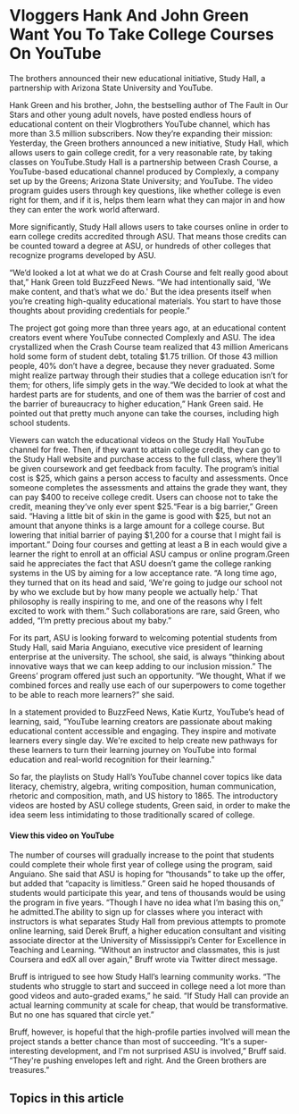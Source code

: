 # Vloggers Hank And John Green Want You To Take College Courses On YouTube

The brothers announced their new educational initiative, Study Hall, a partnership with Arizona State University and YouTube.

Hank Green and his brother, John, the bestselling author of The Fault in Our Stars and other young adult novels, have posted endless hours of educational content on their Vlogbrothers YouTube channel, which has more than 3.5 million subscribers. Now they’re expanding their mission: Yesterday, the Green brothers announced a new initiative, Study Hall, which allows users to gain college credit, for a very reasonable rate, by taking classes on YouTube.Study Hall is a partnership between Crash Course, a YouTube-based educational channel produced by Complexly, a company set up by the Greens; Arizona State University; and YouTube. The video program guides users through key questions, like whether college is even right for them, and if it is, helps them learn what they can major in and how they can enter the work world afterward.

More significantly, Study Hall allows users to take courses online in order to earn college credits accredited through ASU. That means those credits can be counted toward a degree at ASU, or hundreds of other colleges that recognize programs developed by ASU.

“We’d looked a lot at what we do at Crash Course and felt really good about that,” Hank Green told BuzzFeed News. “We had intentionally said, 'We make content, and that’s what we do.' But the idea presents itself when you’re creating high-quality educational materials. You start to have those thoughts about providing credentials for people.”

The project got going more than three years ago, at an educational content creators event where YouTube connected Complexly and ASU. The idea crystallized when the Crash Course team realized that 43 million Americans hold some form of student debt, totaling $1.75 trillion. Of those 43 million people, 40% don’t have a degree, because they never graduated. Some might realize partway through their studies that a college education isn’t for them; for others, life simply gets in the way.“We decided to look at what the hardest parts are for students, and one of them was the barrier of cost and the barrier of bureaucracy to higher education,” Hank Green said. He pointed out that pretty much anyone can take the courses, including high school students.

Viewers can watch the educational videos on the Study Hall YouTube channel for free. Then, if they want to attain college credit, they can go to the Study Hall website and purchase access to the full class, where they’ll be given coursework and get feedback from faculty. The program’s initial cost is $25, which gains a person access to faculty and assessments. Once someone completes the assessments and attains the grade they want, they can pay $400 to receive college credit. Users can choose not to take the credit, meaning they’ve only ever spent $25.“Fear is a big barrier,” Green said. “Having a little bit of skin in the game is good with $25, but not an amount that anyone thinks is a large amount for a college course. But lowering that initial barrier of paying $1,200 for a course that I might fail is important.” Doing four courses and getting at least a B in each would give a learner the right to enroll at an official ASU campus or online program.Green said he appreciates the fact that ASU doesn’t game the college ranking systems in the US by aiming for a low acceptance rate. “A long time ago, they turned that on its head and said, ‘We're going to judge our school not by who we exclude but by how many people we actually help.’ That philosophy is really inspiring to me, and one of the reasons why I felt excited to work with them.” Such collaborations are rare, said Green, who added, “I’m pretty precious about my baby.”

For its part, ASU is looking forward to welcoming potential students from Study Hall, said Maria Anguiano, executive vice president of learning enterprise at the university. The school, she said, is always “thinking about innovative ways that we can keep adding to our inclusion mission.” The Greens’ program offered just such an opportunity. “We thought, What if we combined forces and really use each of our superpowers to come together to be able to reach more learners?” she said.

In a statement provided to BuzzFeed News, Katie Kurtz, YouTube’s head of learning, said, “YouTube learning creators are passionate about making educational content accessible and engaging. They inspire and motivate learners every single day. We're excited to help create new pathways for these learners to turn their learning journey on YouTube into formal education and real-world recognition for their learning.”

So far, the playlists on Study Hall’s YouTube channel cover topics like data literacy, chemistry, algebra, writing composition, human communication, rhetoric and composition, math, and US history to 1865. The introductory videos are hosted by ASU college students, Green said, in order to make the idea seem less intimidating to those traditionally scared of college.

#### View this video on YouTube

The number of courses will gradually increase to the point that students could complete their whole first year of college using the program, said Anguiano. She said that ASU is hoping for “thousands” to take up the offer, but added that “capacity is limitless.” Green said he hoped thousands of students would participate this year, and tens of thousands would be using the program in five years. “Though I have no idea what I’m basing this on,” he admitted.The ability to sign up for classes where you interact with instructors is what separates Study Hall from previous attempts to promote online learning, said Derek Bruff, a higher education consultant and visiting associate director at the University of Mississippi’s Center for Excellence in Teaching and Learning. “Without an instructor and classmates, this is just Coursera and edX all over again,” Bruff wrote via Twitter direct message.

Bruff is intrigued to see how Study Hall’s learning community works. “The students who struggle to start and succeed in college need a lot more than good videos and auto-graded exams,” he said. “If Study Hall can provide an actual learning community at scale for cheap, that would be transformative. But no one has squared that circle yet.”

Bruff, however, is hopeful that the high-profile parties involved will mean the project stands a better chance than most of succeeding. “It's a super-interesting development, and I'm not surprised ASU is involved,” Bruff said. “They're pushing envelopes left and right. And the Green brothers are treasures.”

## Topics in this article

